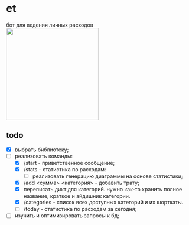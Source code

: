# et

бот для ведения личных расходов  
<img src="https://github.com/mishkafreddy2009/finbot/assets/144558236/03305b12-4a87-4552-b27e-1faafdb4f2a6" width=250>

## todo
- [x] выбрать библиотеку;
- [ ] реализовать команды:
    - [x] /start - приветственное сообщение;
    - [x] /stats - статистика по расходам:
        - [ ] реализовать генерацию диаграммы на основе статистики;
    - [x] /add <сумма> <категория> - добавить трату;
    - [x] переписать дикт для категорий. нужно как-то хранить полное название, краткое и айдишник категории.
    - [x] /categories - список всех доступных категорий и их шорткаты.
    - [ ] /today - статистика по расходам за сегодня;
- [ ] изучить и оптимизировать запросы к бд;

